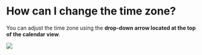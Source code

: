 # How can I change the time zone?

<p class="no-margin">You can adjust the time zone using the <b>drop-down arrow located at the top of the calendar view</b>.</p>
<p class="no-margin"></p>
<div class="intercom-container"><img src="/assets/img/teams-pro/image_104.png"></div>

<Hubspot />
<Clarity />
<GoogleAnalytics />

